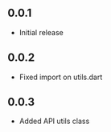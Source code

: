 ## 0.0.1

* Initial release

## 0.0.2

* Fixed import on utils.dart

## 0.0.3

* Added API utils class
